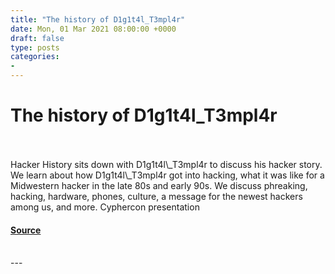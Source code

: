 ```yaml
---
title: "The history of D1g1t4l_T3mpl4r"
date: Mon, 01 Mar 2021 08:00:00 +0000
draft: false
type: posts
categories: 
- 
---
```

# The history of D1g1t4l_T3mpl4r

<br/>

<br/>
Hacker History sits down with D1g1t4l\_T3mpl4r to discuss his hacker story. We learn about how D1g1t4l\_T3mpl4r got into hacking, what it was like for a Midwestern hacker in the late 80s and early 90s. We discuss phreaking, hacking, hardware, phones, culture, a message for the newest hackers among us, and more. Cyphercon presentation

#### [Source](https://hackerhistory.com/podcast/the-history-of-d1g1t4l_t3mpl4r/)

<br/>
---
